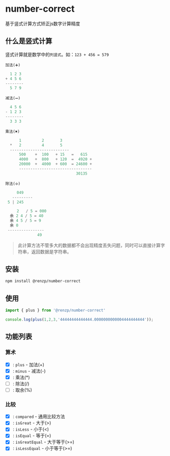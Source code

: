 # number-correct

基于竖式计算方式矫正js数字计算精度

## 什么是竖式计算

竖式计算就是数学中的`列竖式`。如：`123 + 456 = 579`

`加法(➕)`
```js
  1 2 3
+ 4 5 6
--------
  5 7 9
```

`减法(➖)`
```js
  4 5 6
- 1 2 3
--------
  3 3 3
```

`乘法(✖️)`
```js
      1         2       3
  *   2         4       5
  --------------------------
      500    +  100   + 15   =   615
      4000   +  800   + 120  =  4920 +
      20000  +  4000  + 600  = 24600 +
      --------------------------------
                               30135
```

`除法(➗)`
```js
     049
   ---------
 5 | 245

     2   / 5 = 000
  余 2 4 / 5 = 40
  余 4 5 / 5 = 9
  余 0 
 ----------------
              49
```

> 此计算方法不管多大的数据都不会出现精度丢失问题，同时可以直接计算字符串，返回数据是字符串。

## 安装

```sh
npm install @renzp/number-correct
```

## 使用

```ts
import { plus } from '@renzp/number-correct'

console.log(plus(1,2,3,'44444444444444.0000000000004444444444'));
```

## 功能列表

### 算术

- [x] : `plus` - 加法(+)
- [x] : `minus` - 减法(-)
- [x] : 乘法(*)
- [ ] : 除法(/)
- [ ] : 取余(%)

### 比较

- [x] : `compared` - 通用比较方法
- [x] : `isGreat` - 大于(>)
- [x] : `isLess` - 小于(<)
- [x] : `isEqual` - 等于(=)
- [x] : `isGreatEqual` - 大于等于(>=)
- [x] : `isLessEqual` - 小于等于(>=)